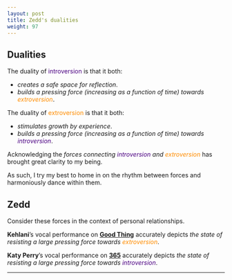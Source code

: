 ```yaml
---
layout: post
title: Zedd's dualities
weight: 97
---
```


## Dualities

The duality of <span style="color: Indigo;">introversion</span> is that it both:

- _creates a safe space for reflection_.
- _builds a pressing force (increasing as a function of time) towards <span style="color: DarkOrange;">extroversion</span>_.

The duality of <span style="color: DarkOrange;">extroversion</span> is that it both:

- _stimulates growth by experience_.
- _builds a pressing force (increasing as a function of time) towards <span style="color: Indigo;">introversion</span>_.

Acknowledging the _forces connecting <span style="color: Indigo;">introversion</span> and <span style="color: DarkOrange;">extroversion</span>_ has brought great clarity to my being.

As such, I try my best to home in on the rhythm between forces and harmoniously dance within them.

## Zedd

Consider these forces in the context of personal relationships.

**Kehlani**’s vocal performance on [**Good Thing**](https://www.youtube.com/watch?v=CMla2ZIz7-4) accurately depicts _the state of resisting a large pressing force towards <span style="color: DarkOrange;">extroversion</span>_.

**Katy Perry**’s vocal performance on [**365**](https://www.youtube.com/watch?v=YrbgUtCfnC0) accurately depicts _the state of resisting a large pressing force towards <span style="color: Indigo;">introversion</span>_.

---

